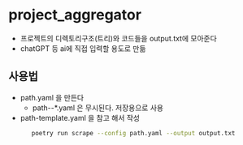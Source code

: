 # project_aggregator
- 프로젝트의 디렉토리구조(트리)와 코드들을 output.txt에 모아준다
- chatGPT 등 ai에 직접 입력할 용도로 만듦
## 사용법
- path.yaml 을 만든다
  - path--*.yaml 은 무시된다. 저장용으로 사용
- path-template.yaml 을 참고 해서 작성
  ```bash
     poetry run scrape --config path.yaml --output output.txt
   ```